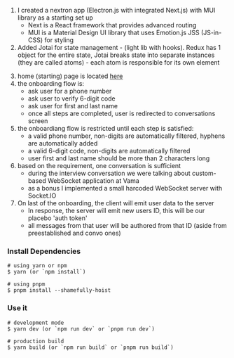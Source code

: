 1. I created a nextron app (Electron.js with integrated Next.js) with MUI library as a starting set up
   - Next is a React framework that provides advanced routing
   - MUI is a Material Design UI library that uses Emotion.js JSS (JS-in-CSS) for styling
2. Added Jotai for state management - (light lib with hooks). Redux has 1 object for the entire state, Jotai breaks state into separate instances (they are called atoms) - each atom is responsible for its own element

3) home (starting) page is located [here](renderer/pages/home.tsx)
4) the onboarding flow is:
   - ask user for a phone number
   - ask user to verify 6-digit code
   - ask user for first and last name
   - once all steps are completed, user is redirected to conversations screen
5) the onboardiang flow is restricted until each step is satisfied:
   - a valid phone number, non-digits are automatically filtered, hyphens are automatically added
   - a valid 6-digit code, non-digits are automatically filtered
   - user first and last name should be more than 2 characters long
6) based on the requirement, one conversation is sufficient
   - during the interview conversation we were talking about custom-based WebSocket application at Vama
   - as a bonus I implemented a small harcoded WebSocket server with Socket.IO
7) On last of the onboarding, the client will emit user data to the server
   - In response, the server will emit new users ID, this will be our placebo 'auth token'
   - all messages from that user will be authored from that ID (aside from preestablished and convo ones)

### Install Dependencies

```
# using yarn or npm
$ yarn (or `npm install`)

# using pnpm
$ pnpm install --shamefully-hoist
```

### Use it

```
# development mode
$ yarn dev (or `npm run dev` or `pnpm run dev`)

# production build
$ yarn build (or `npm run build` or `pnpm run build`)
```
